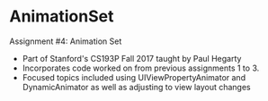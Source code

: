 # AnimationSet
Assignment #4: Animation Set 
- Part of Stanford's CS193P Fall 2017 taught by Paul Hegarty
- Incorporates code worked on from previous assignments 1 to 3.
- Focused topics included using UIViewPropertyAnimator and DynamicAnimator as well as adjusting to view layout changes
